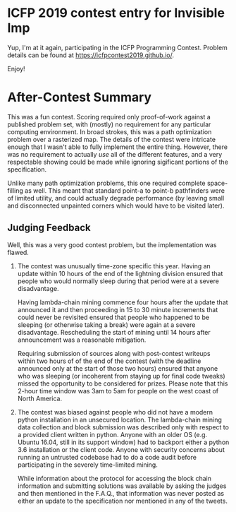 # ICFP 2019 contest entry for Invisible Imp

Yup, I'm at it again, participating in the ICFP Programming Contest.
Problem details can be found at https://icfpcontest2019.github.io/.

Enjoy!

# After-Contest Summary

This was a fun contest.
Scoring required only proof-of-work against a published problem set,
with (mostly) no requirement for any particular computing environment.
In broad strokes, this was a path optimization problem over a rasterized map.
The details of the contest were intricate enough
that I wasn't able to fully implement the entire thing.
However, there was no requirement to actually _use_ all of the different features,
and a very respectable showing could be made while ignoring sigificant portions
of the specification.

Unlike many path optimization problems,
this one required complete space-filling as well.
This meant that standard point-a to point-b pathfinders were of limited utility,
and could actually degrade performance
(by leaving small and disconnected unpainted corners which would have to be visited later).

## Judging Feedback

Well, this was a very good contest problem, but the implementation was flawed.

1. The contest was unusually time-zone specific this year.
   Having an update within 10 hours of the end of the lightning division
   ensured that people who would normally sleep during that period
   were at a severe disadvantage.

   Having lambda-chain mining commence four hours after the update that announced it
   and then proceeding in 15 to 30 minute increments that could never be revisited
   ensured that people who happened to be sleeping (or otherwise taking a break)
   were again at a severe disadvantage.
   Rescheduling the start of mining until 14 hours after announcement was a reasonable mitigation.

   Requiring submission of sources along with post-contest writeups
   within two hours of of the end of the contest
   (with the deadline announced only at the start of those two hours)
   ensured that anyone who was sleeping
   (or incoherent from staying up for final code tweaks)
   missed the opportunity to be considered for prizes.
   Please note that this 2-hour time window was 3am to 5am
   for people on the west coast of North America.

2. The contest was biased against people who did not have a modern python installation
   in an unsecured location.
   The lambda-chain mining data collection and block submission
   was described only with respect to a provided client written in python.
   Anyone with an older OS (e.g. Ubuntu 16.04, still in its support window)
   had to backport either a python 3.6 installation or the client code.
   Anyone with security concerns about running an untrusted codebase
   had to do a code audit before participating in the severely time-limited mining.

   While information about the protocol
   for accessing the block chain information and submitting solutions
   was available by asking the judges and then mentioned in the F.A.Q.,
   that information was never posted as either an update to the specification
   nor mentioned in any of the tweets.
